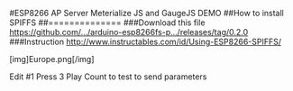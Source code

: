 #ESP8266 AP Server Meterialize JS and GaugeJS DEMO
##How to install SPIFFS 
##==============
###Download this file https://github.com/…/arduino-esp8266fs-p…/releases/tag/0.2.0 
###Instruction http://www.instructables.com/id/Using-ESP8266-SPIFFS/ 


[img]Europe.png[/img]


Edit #1  Press 3 Play Count to test to send parameters 
